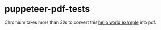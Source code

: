 # puppeteer-pdf-tests

Chromium takes more than 30s to convert this [hello world example](https://yannickbochatay.github.io/puppeteer-pdf-tests/examples/example1.html) into pdf.

